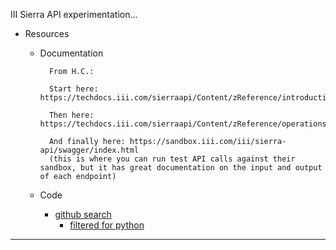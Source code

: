 III Sierra API experimentation...

- Resources

    - Documentation

            From H.C.:

            Start here: https://techdocs.iii.com/sierraapi/Content/zReference/introduction.htm

            Then here: https://techdocs.iii.com/sierraapi/Content/zReference/operations.htm

            And finally here: https://sandbox.iii.com/iii/sierra-api/swagger/index.html
            (this is where you can run test API calls against their sandbox, but it has great documentation on the input and output of each endpoint)

    - Code

        - [github search](https://github.com/search?p=1&q=iii+sierra&type=Repositories&utf8=✓)
            - [filtered for python](https://github.com/search?l=Python&q=iii+sierra&type=Repositories)

---

